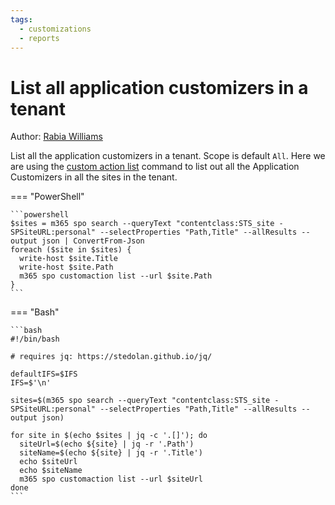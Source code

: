 ```yaml
---
tags:
  - customizations
  - reports
---
```


# List all application customizers in a tenant

Author: [Rabia Williams](https://twitter.com/williamsrabia)

List all the application customizers in a tenant. Scope is default `All`. Here we are using the [custom action list](https://pnp.github.io/cli-microsoft365/cmd/groups/spo/customaction/customaction-list/) command to list out all the Application Customizers in all the sites in the tenant.

=== "PowerShell"

    ```powershell
    $sites = m365 spo search --queryText "contentclass:STS_site -SPSiteURL:personal" --selectProperties "Path,Title" --allResults --output json | ConvertFrom-Json
    foreach ($site in $sites) {                                                      
      write-host $site.Title                      
      write-host $site.Path                                             
      m365 spo customaction list --url $site.Path   
    } 
    ```

=== "Bash"

    ```bash
    #!/bin/bash

    # requires jq: https://stedolan.github.io/jq/

    defaultIFS=$IFS
    IFS=$'\n'

    sites=$(m365 spo search --queryText "contentclass:STS_site -SPSiteURL:personal" --selectProperties "Path,Title" --allResults --output json)

    for site in $(echo $sites | jq -c '.[]'); do
      siteUrl=$(echo ${site} | jq -r '.Path')
      siteName=$(echo ${site} | jq -r '.Title')
      echo $siteUrl
      echo $siteName
      m365 spo customaction list --url $siteUrl
    done
    ```
